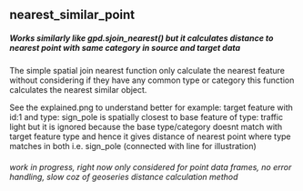 ## nearest_similar_point

#####  Works similarly like gpd.sjoin_nearest() but it calculates distance to nearest point with same category in source and target data

The simple spatial join nearest function only calculate the nearest feature without considering if they have any common type or category this function calculates the nearest similar object.

See the explained.png to understand better 
for example: target feature with id:1 and type: sign_pole is spatially closest to base feature of type: traffic light but it is ignored because the base type/category doesnt match with target feature type and hence it gives distance of nearest point where type matches in both i.e. sign_pole (connected with line for illustration)


###### work in progress, right now only considered for point data frames, no error handling, slow coz of geoseries distance calculation method
